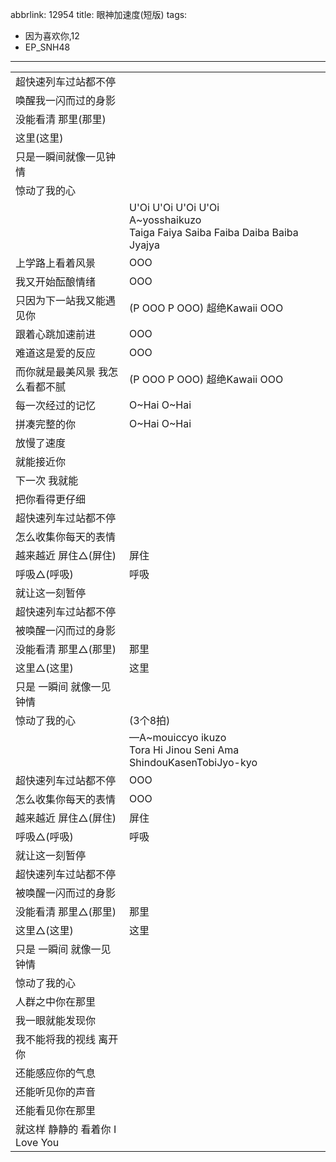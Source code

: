 abbrlink: 12954
title: 眼神加速度(短版)
tags:
  - 因为喜欢你,12
  - EP_SNH48
---
|      |      |
|--|--|
|超快速列车过站都不停|      |
|唤醒我一闪而过的身影|      |
|没能看清 那里(那里)|      |
|这里(这里)|      |
|只是一瞬间就像一见钟情|      |
|惊动了我的心|      |
|      |U'Oi U'Oi U'Oi U'Oi<br>A~yosshaikuzo<br>Taiga Faiya Saiba Faiba Daiba Baiba Jyajya|
|上学路上看着风景|OOO|
|我又开始酝酿情绪|OOO|
|只因为下一站我又能遇见你|(P OOO P OOO) 超绝Kawaii OOO|
|跟着心跳加速前进|OOO|
|难道这是爱的反应|OOO|
|而你就是最美风景 我怎么看都不腻|(P OOO P OOO) 超绝Kawaii OOO|
|每一次经过的记忆|O~Hai O~Hai|
|拼凑完整的你|O~Hai O~Hai|
|放慢了速度|      |
|就能接近你|      |
|下一次 我就能|      |
|把你看得更仔细|      |
|超快速列车过站都不停|      |
|怎么收集你每天的表情|      |
|越来越近 屏住△(屏住)|屏住|
|呼吸△(呼吸)|呼吸|
|就让这一刻暂停|      |
|超快速列车过站都不停|      |
|被唤醒一闪而过的身影|      |
|没能看清 那里△(那里)|那里|
|这里△(这里)|这里|
|只是 一瞬间 就像一见钟情|      |
|惊动了我的心|(3个8拍)|
|      |—A~mouiccyo ikuzo<br>Tora Hi Jinou Seni Ama ShindouKasenTobiJyo-kyo|
|超快速列车过站都不停|OOO|
|怎么收集你每天的表情|OOO|
|越来越近 屏住△(屏住)|屏住|
|呼吸△(呼吸)|呼吸|
|就让这一刻暂停|      |
|超快速列车过站都不停|      |
|被唤醒一闪而过的身影|      |
|没能看清 那里△(那里)|那里|
|这里△(这里)|这里|
|只是 一瞬间 就像一见钟情|      |
|惊动了我的心|      |
|人群之中你在那里|      |
|我一眼就能发现你|      |
|我不能将我的视线 离开你|      |
|还能感应你的气息|      |
|还能听见你的声音|      |
|还能看见你在那里|      |
|就这样 静静的 看着你 I Love You|      |